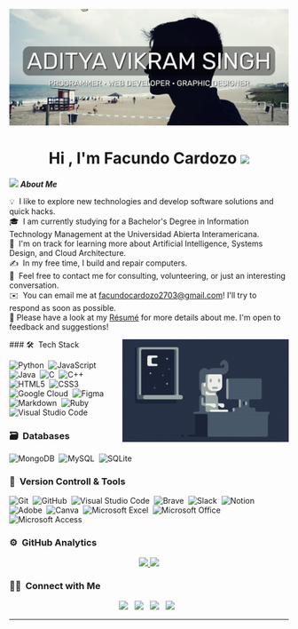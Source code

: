 ![Aditya Vikram Singh Banner](https://raw.githubusercontent.com/AVS1508/AVS1508/master/assets/Aditya%20Vikram%20Singh%20Banner.jpg)

<h1 align="center"><b>Hi , I'm Facundo Cardozo </b><img src="https://media.giphy.com/media/hvRJCLFzcasrR4ia7z/giphy.gif" width="35"></h1>

<!-- ## 👋 &nbsp;Hey there! I'm Facundo Cardozo -->

<img src="https://media.giphy.com/media/ObNTw8Uzwy6KQ/giphy.gif" width="30px">&nbsp;***About Me***

💡 &nbsp;I like to explore new technologies and develop software solutions and quick hacks.\
🎓 &nbsp;I am currently studying for a Bachelor's Degree in Information Technology Management at the Universidad Abierta Interamericana.\
🌱 &nbsp;I'm on track for learning more about Artificial Intelligence, Systems Design, and Cloud Architecture.\
✍️ &nbsp;In my free time, I build and repair computers.\
💬 &nbsp;Feel free to contact me for consulting, volunteering, or just an interesting conversation.\
✉️ &nbsp;You can email me at facundocardozo2703@gmail.com! I'll try to respond as soon as possible.\
📄 Please have a look at my [Résumé](https://Facundo1209.github.io/Facundo1209/CV-Facundo-Cardozo.pdf) for more details about me. I'm open to feedback and suggestions!


<img alt="Night Coding" src="https://raw.githubusercontent.com/AVS1508/AVS1508/master/assets/Night-Coding.gif" align="right"/>
### 🛠 &nbsp;Tech Stack

![Python](https://img.shields.io/badge/python-3670A0?style=for-the-badge&logo=python&logoColor=ffdd54)&nbsp;
![JavaScript](https://img.shields.io/badge/javascript-%23323330.svg?style=for-the-badge&logo=javascript&logoColor=%23F7DF1E)&nbsp;
![Java](https://img.shields.io/badge/java-%23ED8B00.svg?style=for-the-badge&logo=java&logoColor=white)&nbsp;
![C](https://img.shields.io/badge/c-%2300599C.svg?style=for-the-badge&logo=c&logoColor=white)&nbsp;
![C++](https://img.shields.io/badge/c++-%2300599C.svg?style=for-the-badge&logo=c%2B%2B&logoColor=white)&nbsp;
![HTML5](https://img.shields.io/badge/html5-%23E34F26.svg?style=for-the-badge&logo=html5&logoColor=white)&nbsp;
![CSS3](https://img.shields.io/badge/css3-%231572B6.svg?style=for-the-badge&logo=css3&logoColor=white)&nbsp;
![Google Cloud](https://img.shields.io/badge/GoogleCloud-%234285F4.svg?style=for-the-badge&logo=google-cloud&logoColor=white)&nbsp;
![Figma](https://img.shields.io/badge/figma-%23F24E1E.svg?style=for-the-badge&logo=figma&logoColor=white)&nbsp;
![Markdown](https://img.shields.io/badge/markdown-%23000000.svg?style=for-the-badge&logo=markdown&logoColor=white)&nbsp;
![Ruby](https://img.shields.io/badge/ruby-%23CC342D.svg?style=for-the-badge&logo=ruby&logoColor=white)&nbsp;
![Visual Studio Code](https://img.shields.io/badge/Visual%20Studio%20Code-0078d7.svg?style=for-the-badge&logo=visual-studio-code&logoColor=white)&nbsp;
### 🗃 &nbsp;Databases


![MongoDB](https://img.shields.io/badge/MongoDB-%234ea94b.svg?style=for-the-badge&logo=mongodb&logoColor=white)&nbsp;
![MySQL](https://img.shields.io/badge/mysql-4479A1.svg?style=for-the-badge&logo=mysql&logoColor=white)&nbsp;
![SQLite](https://img.shields.io/badge/sqlite-%2307405e.svg?style=for-the-badge&logo=sqlite&logoColor=white)&nbsp;



### 🧰 &nbsp;Version Controll & Tools 

![Git](https://img.shields.io/badge/git-%23F05033.svg?style=for-the-badge&logo=git&logoColor=white)&nbsp;
![GitHub](https://img.shields.io/badge/github-%23121011.svg?style=for-the-badge&logo=github&logoColor=white)&nbsp;
![Visual Studio Code](https://img.shields.io/badge/Visual%20Studio%20Code-0078d7.svg?style=for-the-badge&logo=visual-studio-code&logoColor=white)&nbsp;
![Brave](https://img.shields.io/badge/Brave-FB542B?style=for-the-badge&logo=Brave&logoColor=white)&nbsp;
![Slack](https://img.shields.io/badge/Slack-4A154B?style=for-the-badge&logo=slack&logoColor=white)&nbsp;
![Notion](https://img.shields.io/badge/Notion-%23000000.svg?style=for-the-badge&logo=notion&logoColor=white)&nbsp;
![Adobe](https://img.shields.io/badge/adobe-%23FF0000.svg?style=for-the-badge&logo=adobe&logoColor=white)&nbsp;
![Canva](https://img.shields.io/badge/Canva-%2300C4CC.svg?style=for-the-badge&logo=Canva&logoColor=white)&nbsp;
![Microsoft Excel](https://img.shields.io/badge/Microsoft_Excel-217346?style=for-the-badge&logo=microsoft-excel&logoColor=white)&nbsp;
![Microsoft Office](https://img.shields.io/badge/Microsoft_Office-D83B01?style=for-the-badge&logo=microsoft-office&logoColor=white)&nbsp;
![Microsoft Access](https://img.shields.io/badge/Microsoft_Access-A4373A?style=for-the-badge&logo=microsoft-access&logoColor=white)&nbsp;

### ⚙️ &nbsp;GitHub Analytics

<p align="center">
<a href="https://github.com/Facundo1209">
  <img height="180em" src="https://github-readme-stats-eight-theta.vercel.app/api?username=AVS1508&show_icons=true&theme=algolia&include_all_commits=true&count_private=true"/>
  <img height="180em" src="https://github-readme-stats-eight-theta.vercel.app/api/top-langs/?username=AVS1508&layout=compact&langs_count=8&theme=algolia"/>
</a>
</p>

### 🤝🏻 &nbsp;Connect with Me

<p align="center">
  <a href="https://www.linkedin.com/in/facundo-cardozo-252636242/" style="text-decoration: none;">
    <img src="https://img.shields.io/badge/linkedin-%230077B5.svg?style=for-the-badge&logo=linkedin&logoColor=white">
  </a>&nbsp;
  
  <a href="mailto:facundocardozo2703@gmail.com" style="text-decoration: none;">
    <img src="https://img.shields.io/badge/Gmail-D14836?style=for-the-badge&logo=gmail&logoColor=white">
  </a>&nbsp;
  
  <a href="https://discordapp.com/users/724787898297352212" style="text-decoration: none;">
    <img src="https://img.shields.io/badge/Discord-%235865F2.svg?style=for-the-badge&logo=discord&logoColor=white">
  </a>&nbsp;
  
  <a href="https://www.facebook.com/facuu.cardozo.18" style="text-decoration: none;">
    <img src="https://img.shields.io/badge/Facebook-%231877F2.svg?style=for-the-badge&logo=Facebook&logoColor=white">
  </a>&nbsp;
</p>


-----
